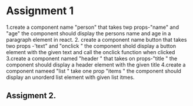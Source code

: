<h1>Assignment 1</h1>
1.create a component name "person" that takes twp props-"name" and "age" the component should display the persons name and age in a paragraph element in react.
2. create a component name button that takes two props -'text" and "onclick " the component shold display a button element with the given text and call the onclick function when clicked
3.create a component named "header " that takes on props-"title " the component should display a header element with the given title
4.create a component nameed "list " take one prop "items " the component should display an unorderd list element with given list itmes.

<h2>Assigment 2.</h2>

